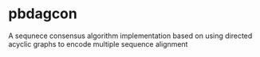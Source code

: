 pbdagcon
========

A sequnece consensus algorithm implementation based on using directed acyclic graphs to encode multiple sequence alignment
